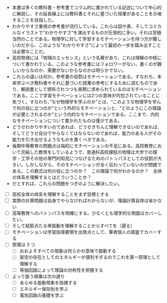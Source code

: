 - 本書は多くの教科書・参考書でコラム的に書かれている記述について中心的に解説し、その延長線上には教科書とそれに基づいた授業があることを示唆することを目指した。
- わかりやすさ重視の参考書が流行している。これらは図や表、そしてコミカルなイラストで”わかりやすさ”を演出するものが圧倒的に多い。それは至極当然のことである。物理学に対して学習するモチベーションを持つ方が難しいのだから、このような”わかりやすさ”によって最初の一歩を踏み出すことは必要なことだ。
- 高校物理には「物理のエッセンス」という名著があり、これは理解の中核について書かれている。このような参考書にはフォロワーがない。書くのが難しいからなのか、需要がないからなのかは明らかでない。
- これらの違いは何か。参考書の役割はモチベーションである。すなわち、本来学ぶべき教科書やそれに基づいた授業の参考にするために読むものであり、解説書として頒布されつつも実際に求められているのはモチベーションである。ここで学習モチベーションには2つの意味が内包されていることに気づく。すなわち、”なぜ物理学を学ぶのか”とは、“このような物理学を学んで何の役に立つのか”という外的なモチベーションと、“どのようにこの理論が必要とされるのか”という内的なモチベーションである。ここまで、内的なモチベーションについて書かれたものは僅少である。
- どうせわかりやすいのであれば、どうせきちんと理解できないのであれば、そしてどうせ自分でやらなくてはならないのであれば、能力のある人がその能力を引き出せるようなものを書くべきである。
- 後期中等教育の問題点は端的にモチベーションの不足にある。高校教育において完結した教育をしているようで、普通科高校課程の物理は大学での理学・工学その他の専門的知見につなげるためのバトンパスとしての役割が大きい。しかしながら、そのモチベーションが全く伝わっていないのが問題である。この数式は何の役に立つのか？　この理論で何がわかるのか？　全体の体系を理解するとはどういうことか？
- だとすれば、これらの問題をつぎのように解決したい。

- [ ] 高校全体の体系を理解することをまず目標とする
- [ ] 実際の計算問題は自身でやらなければわからないが、理論計算自体は省かない
- [ ] 高等教育へのバトンパスを明確にする。少なくとも理学的な側面はカバーしたい。
- [ ] そして結節点たる単振動を理解することからすべてを〔遡る〕
- [ ] モチベーションは学習指導要領を出発点として、筆者個人の調査でカバーする
- [ ] 原理は 3 つ
  -  [ ]  おおよそすべての現象は何らかの意味で振動する
  -  [ ]  架空の存在としてのエネルギーが便利すぎるのでこれを第一原理として理解する
  -  [ ]  等価回路によって理論の対称性を把握する
- [ ] よって扱う順番は次の通り
  - [ ]  あらゆる振動現象を指摘する
  - [ ]  エネルギー保存則を学ぶ
  - [ ]  電気回路の基礎を学ぶ
